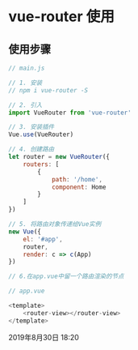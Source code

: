 # vue-router 使用

## 使用步骤

```js
// main.js

// 1. 安装
// npm i vue-router -S

// 2. 引入
import VueRouter from 'vue-router'

// 3. 安装插件
Vue.use(VueRouter)

// 4. 创建路由
let router = new VueRouter({
	routers: [
		{
			path: '/home',
			component: Home
		}
	]
})

// 5. 将路由对象传递给Vue实例
new Vue({
	el: '#app',
	router,
	render: c => c(App)
})

// 6.在app.vue中留一个路由渲染的节点

// app.vue

<template>
    <router-view></router-view>
</template>
```

<ClientOnly>
  <article-info weather="qing" mood="kaixin1">2019年8月30日 18:20</article-info>
</ClientOnly>
